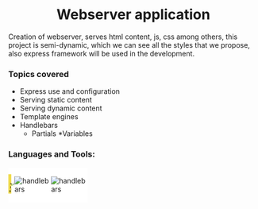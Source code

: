 <h1 align="center">Webserver application</h1>
<p>Creation of webserver, serves html content, js, css among others, this project is semi-dynamic, which we can see all the styles that we propose, also express framework will be used in the development.</p>

### Topics covered

* Express use and configuration
* Serving static content
* Serving dynamic content
* Template engines
* Handlebars
    * Partials
    *Variables

<h3 align="left">Languages and Tools:</h3>

<div style="background-color:white; height: 70px; width: 160px; display: flex; align-items: center;">
<a href="https://developer.mozilla.org/en-US/docs/Web/JavaScript" target="_blank" rel="noreferrer"> <img src="https://raw.githubusercontent.com/devicons/devicon/master/icons/javascript/javascript-original.svg" alt="javascript" width="40" height="40"/> </a>
<a href="https://nodejs.org" target="_blank" rel="noreferrer"> <img src="https://raw.githubusercontent.com/devicons/devicon/master/icons/nodejs/nodejs-original-wordmark.svg" alt="nodejs" width="40" height="40"/> </a>
<a target="_blank" rel="noreferrer"> <img src="https://cdn.jsdelivr.net/gh/devicons/devicon/icons/handlebars/handlebars-original-wordmark.svg" alt="handlebars" width="40" height="40"/> </a>
<a target="_blank" rel="noreferrer"> <img src="https://cdn.jsdelivr.net/gh/devicons/devicon/icons/express/express-original-wordmark.svg" alt="handlebars" width="40" height="40"/> </a>
</div>
